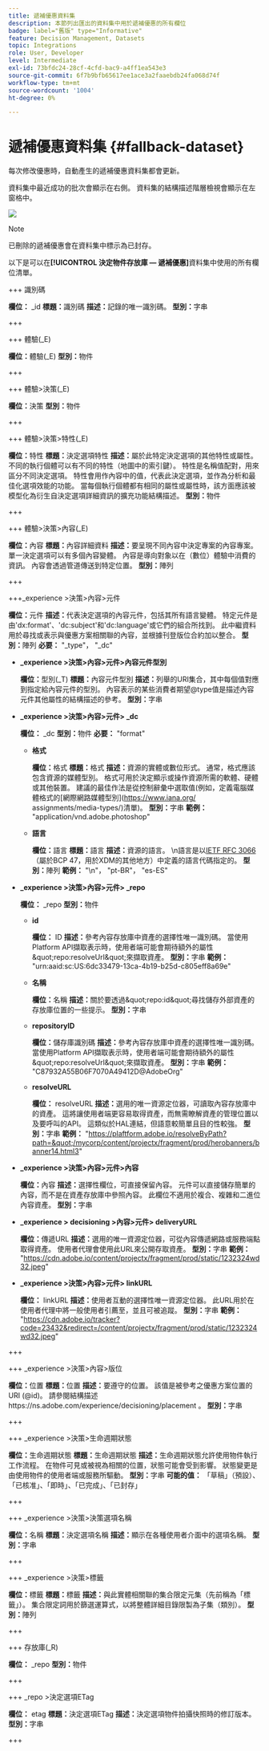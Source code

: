 ```yaml
---
title: 遞補優惠資料集
description: 本節列出匯出的資料集中用於遞補優惠的所有欄位
badge: label="舊版" type="Informative"
feature: Decision Management, Datasets
topic: Integrations
role: User, Developer
level: Intermediate
exl-id: 73bfdc24-28cf-4cfd-bac9-a4ff1ea543e3
source-git-commit: 6f7b9bfb65617ee1ace3a2faaebdb24fa068d74f
workflow-type: tm+mt
source-wordcount: '1004'
ht-degree: 0%

---
```


# 遞補優惠資料集 {#fallback-dataset}

每次修改優惠時，自動產生的遞補優惠資料集都會更新。

資料集中最近成功的批次會顯示在右側。 資料集的結構描述階層檢視會顯示在左窗格中。

![](../assets/dataset-fallback.png)

>[!NOTE]
>
>已刪除的遞補優惠會在資料集中標示為已封存。

以下是可以在&#x200B;**[!UICONTROL 決定物件存放庫 — 遞補優惠]**&#x200B;資料集中使用的所有欄位清單。

+++ 識別碼

**欄位：** _id
**標題：**&#x200B;識別碼
**描述：**&#x200B;記錄的唯一識別碼。
**型別：**&#x200B;字串

+++

+++ 體驗(_E)

**欄位：**&#x200B;體驗(_E)
**型別：**&#x200B;物件

+++

+++ 體驗>決策(_E)

**欄位：**&#x200B;決策
**型別：**&#x200B;物件

+++

+++ 體驗>決策>特性(_E)

**欄位：**&#x200B;特性
**標題：**&#x200B;決定選項特性
**描述：**&#x200B;屬於此特定決定選項的其他特性或屬性。 不同的執行個體可以有不同的特性（地圖中的索引鍵）。 特性是名稱值配對，用來區分不同決定選項。 特性會用作內容中的值，代表此決定選項，並作為分析和最佳化選項效能的功能。 當每個執行個體都有相同的屬性或屬性時，該方面應該被模型化為衍生自決定選項詳細資訊的擴充功能結構描述。
**型別：**&#x200B;物件

+++

<!--Field under Characteristics without title = additionalProperties? Desc = Value of the property. Type: string-->

+++ 體驗>決策>內容(_E)

**欄位：**&#x200B;內容
**標題：**&#x200B;內容詳細資料
**描述：**&#x200B;要呈現不同內容中決定專案的內容專案。 單一決定選項可以有多個內容變體。 內容是導向對象以在（數位）體驗中消費的資訊。 內容會透過管道傳送到特定位置。
**型別：**&#x200B;陣列

+++

+++_experience >決策>內容>元件

**欄位：**&#x200B;元件
**描述：**&#x200B;代表決定選項的內容元件，包括其所有語言變體。 特定元件是由&#39;dx:format&#39;、&#39;dc:subject&#39;和&#39;dc:language&#39;或它們的組合所找到。 此中繼資料用於尋找或表示與優惠方案相關聯的內容，並根據刊登版位合約加以整合。
**型別：**&#x200B;陣列
**必要：** &quot;_type&quot;， &quot;_dc&quot; <!--TBC?-->

* **_experience >決策>內容>元件>內容元件型別**

  **欄位：**&#x200B;型別(_T)
  **標題：**&#x200B;內容元件型別
  **描述：**&#x200B;列舉的URI集合，其中每個值對應到指定給內容元件的型別。 內容表示的某些消費者期望@type值是描述內容元件其他屬性的結構描述的參考。
  **型別：**&#x200B;字串

* **_experience >決策>內容>元件> _dc**

  **欄位：** _dc
  **型別：**&#x200B;物件
  **必要：** &quot;format&quot;

   * **格式**

     **欄位：**&#x200B;格式
     **標題：**&#x200B;格式
     **描述：**&#x200B;資源的實體或數位形式。 通常，格式應該包含資源的媒體型別。 格式可用於決定顯示或操作資源所需的軟體、硬體或其他裝置。 建議的最佳作法是從控制辭彙中選取值(例如，定義電腦媒體格式的[網際網路媒體型別]&#x200B;(https://www.iana.org/ assignments/media-types/)清單)。
     **型別：**&#x200B;字串
     **範例：** &quot;application/vnd.adobe.photoshop&quot;

   * **語言**

     **欄位：**&#x200B;語言
     **標題：**&#x200B;語言
     **描述：**&#x200B;資源的語言。 \n語言是以[IETF RFC 3066](https://www.ietf.org/rfc/rfc3066.txt) （屬於BCP 47，用於XDM的其他地方）中定義的語言代碼指定的。
     **型別：**&#x200B;陣列
     **範例：** &quot;\n&quot;， &quot;pt-BR&quot;， &quot;es-ES&quot;

* **_experience >決策>內容>元件> _repo**

  **欄位：** _repo
  **型別：**&#x200B;物件

   * **id**

     **欄位：** ID
     **描述：**&#x200B;參考內容存放庫中資產的選擇性唯一識別碼。 當使用Platform API擷取表示時，使用者端可能會期待額外的屬性\&quot;repo:resolveUrl\&quot;來擷取資產。
     **型別：**&#x200B;字串
     **範例：** &quot;urn:aaid:sc:US:6dc33479-13ca-4b19-b25d-c805eff8a69e&quot;

   * **名稱**

     **欄位：**&#x200B;名稱
     **描述：**&#x200B;關於要透過\&quot;repo:id\&quot;尋找儲存外部資產的存放庫位置的一些提示。
     **型別：**&#x200B;字串

   * **repositoryID**

     **欄位：**&#x200B;儲存庫識別碼
     **描述：**&#x200B;參考內容存放庫中資產的選擇性唯一識別碼。 當使用Platform API擷取表示時，使用者端可能會期待額外的屬性\&quot;repo:resolveUrl\&quot;來擷取資產。
     **型別：**&#x200B;字串
     **範例：** &quot;C87932A55B06F7070A49412D@AdobeOrg&quot;

   * **resolveURL**

     **欄位：** resolveURL
     **描述：**&#x200B;選用的唯一資源定位器，可讀取內容存放庫中的資產。 這將讓使用者端更容易取得資產，而無需瞭解資產的管理位置以及要呼叫的API。 這類似於HAL連結，但語意較簡單且目的性較強。
     **型別：**&#x200B;字串
     **範例：** &quot;https://plaftform.adobe.io/resolveByPath?path=&quot;/mycorp/content/projectx/fragment/prod/herobanners/banner14.html3&quot;

* **_experience >決策>內容>元件>內容**

  **欄位：**&#x200B;內容
  **描述：**&#x200B;選擇性欄位，可直接保留內容。 元件可以直接儲存簡單的內容，而不是在資產存放庫中參照內容。 此欄位不適用於複合、複雜和二進位內容資產。
  **型別：**&#x200B;字串

* **_experience > decisioning >內容>元件> deliveryURL**

  **欄位：**&#x200B;傳遞URL
  **描述：**&#x200B;選用的唯一資源定位器，可從內容傳遞網路或服務端點取得資產。 使用者代理會使用此URL來公開存取資產。
  **型別：**&#x200B;字串
  **範例：** &quot;https://cdn.adobe.io/content/projectx/fragment/prod/static/1232324wd32.jpeg&quot;

* **_experience >決策>內容>元件> linkURL**

  **欄位：** linkURL
  **描述：**&#x200B;使用者互動的選擇性唯一資源定位器。 此URL用於在使用者代理中將一般使用者引薦至，並且可被追蹤。
  **型別：**&#x200B;字串
  **範例：** &quot;https://cdn.adobe.io/tracker?code=23432&redirect=/content/projectx/fragment/prod/static/1232324wd32.jpeg&quot;

+++

+++ _experience >決策>內容>版位

**欄位：**&#x200B;位置
**標題：**&#x200B;位置
**描述：**&#x200B;要遵守的位置。 該值是被參考之優惠方案位置的URI (@id)。 請參閱結構描述https://ns.adobe.com/experience/decisioning/placement 。
**型別：**&#x200B;字串

+++ 

+++ _experience >決策>生命週期狀態

**欄位：**&#x200B;生命週期狀態
**標題：**&#x200B;生命週期狀態
**描述：**&#x200B;生命週期狀態允許使用物件執行工作流程。 在物件可見或被視為相關的位置，狀態可能會受到影響。 狀態變更是由使用物件的使用者端或服務所驅動。
**型別：**&#x200B;字串
**可能的值：** 「草稿」（預設）、「已核准」、「即時」、「已完成」、「已封存」

+++

+++ _experience >決策>決策選項名稱

**欄位：**&#x200B;名稱
**標題：**&#x200B;決定選項名稱
**描述：**&#x200B;顯示在各種使用者介面中的選項名稱。
**型別：**&#x200B;字串

+++

+++ _experience >決策>標籤

**欄位：**&#x200B;標籤
**標題：**&#x200B;標籤
**描述：**&#x200B;與此實體相關聯的集合限定元集（先前稱為「標籤」）。 集合限定詞用於篩選運算式，以將整體詳細目錄限製為子集（類別）。
**型別：**&#x200B;陣列

+++

<!--Field without name under collection qualifiers: Description: An identifier of a collection qualifier object. The value is the @id of the collection qualifier that is referenced. See tag schema: https://ns.adobe.com/experience/decisioning/tag. Type: string-->

+++ 存放庫(_R)

**欄位：** _repo
**型別：**&#x200B;物件

+++

+++ _repo >決定選項ETag

**欄位：** etag
**標題：**&#x200B;決定選項ETag
**描述：**&#x200B;決定選項物件拍攝快照時的修訂版本。
**型別：**&#x200B;字串

+++
